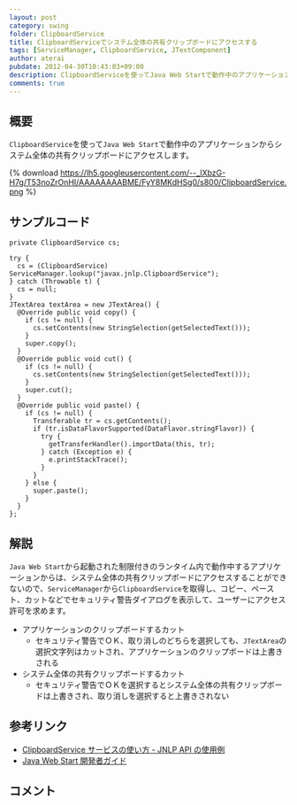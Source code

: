 ```yaml
---
layout: post
category: swing
folder: ClipboardService
title: ClipboardServiceでシステム全体の共有クリップボードにアクセスする
tags: [ServiceManager, ClipboardService, JTextComponent]
author: aterai
pubdate: 2012-04-30T10:43:03+09:00
description: ClipboardServiceを使ってJava Web Startで動作中のアプリケーションからシステム全体の共有クリップボードにアクセスします。
comments: true
---
```

## 概要
`ClipboardService`を使って`Java Web Start`で動作中のアプリケーションからシステム全体の共有クリップボードにアクセスします。

{% download https://lh5.googleusercontent.com/--_lXbzG-H7g/T53noZrOnHI/AAAAAAAABME/FyY8MKdHSg0/s800/ClipboardService.png %}

## サンプルコード
<pre class="prettyprint"><code>private ClipboardService cs;
</code></pre>

<pre class="prettyprint"><code>try {
  cs = (ClipboardService) ServiceManager.lookup("javax.jnlp.ClipboardService");
} catch (Throwable t) {
  cs = null;
}
JTextArea textArea = new JTextArea() {
  @Override public void copy() {
    if (cs != null) {
      cs.setContents(new StringSelection(getSelectedText()));
    }
    super.copy();
  }
  @Override public void cut() {
    if (cs != null) {
      cs.setContents(new StringSelection(getSelectedText()));
    }
    super.cut();
  }
  @Override public void paste() {
    if (cs != null) {
      Transferable tr = cs.getContents();
      if (tr.isDataFlavorSupported(DataFlavor.stringFlavor)) {
        try {
          getTransferHandler().importData(this, tr);
        } catch (Exception e) {
          e.printStackTrace();
        }
      }
    } else {
      super.paste();
    }
  }
};
</code></pre>

## 解説
`Java Web Start`から起動された制限付きのランタイム内で動作中するアプリケーションからは、システム全体の共有クリップボードにアクセスすることができないので、`ServiceManager`から`ClipboardService`を取得し、コピー、ペースト、カットなどでセキュリティ警告ダイアログを表示して、ユーザーにアクセス許可を求めます。

- アプリケーションのクリップボードするカット
    - セキュリティ警告でＯＫ、取り消しのどちらを選択しても、`JTextArea`の選択文字列はカットされ、アプリケーションのクリップボードは上書きされる
- システム全体の共有クリップボードするカット
    - セキュリティ警告でＯＫを選択するとシステム全体の共有クリップボードは上書きされ、取り消しを選択すると上書きされない

<!-- dummy comment line for breaking list -->

## 参考リンク
- [ClipboardService サービスの使い方 - JNLP API の使用例](http://docs.oracle.com/javase/jp/6/technotes/guides/javaws/developersguide/examples.html#ClipboardService)
- [Java Web Start 開発者ガイド](http://docs.oracle.com/javase/jp/6/technotes/guides/javaws/developersguide/contents.html)

<!-- dummy comment line for breaking list -->

## コメント
